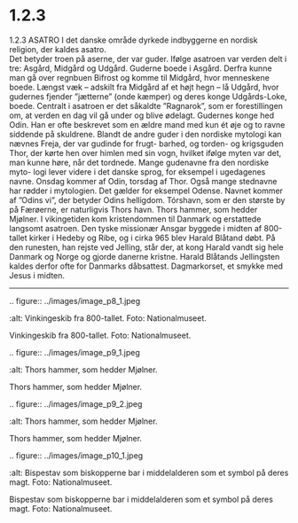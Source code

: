 # 1.2.3

1.2.3 
ASATRO
I det danske område dyrkede indbyggerne en nordisk religion, der kaldes asatro.  
Det betyder troen på aserne, der var guder. 
Ifølge asatroen var verden delt i tre: Asgård, Midgård og Udgård. 
Guderne boede i Asgård. Derfra kunne man gå over regnbuen Bifrost og komme 
til Midgård, hvor menneskene boede. Længst væk – adskilt fra Midgård af et højt 
hegn – lå Udgård, hvor gudernes fjender ”jætterne” (onde kæmper) og deres 
konge Udgårds-Loke, boede. 
Centralt i asatroen er det såkaldte ”Ragnarok”, som er forestillingen om, at 
verden en dag vil gå under og blive ødelagt. 
Gudernes konge hed Odin. Han er ofte 
beskrevet som en ældre mand med kun ét 
øje og to ravne siddende på skuldrene. Blandt 
de andre guder i den nordiske mytologi kan 
nævnes Freja, der var gudinde for frugt-
barhed, og torden- og krigsguden Thor, der 
kørte hen over himlen med sin vogn, hvilket 
ifølge myten var det, man kunne høre, når det 
tordnede. 
Mange gudenavne fra den nordiske myto-
logi lever videre i det danske sprog, for 
eksempel i ugedagenes navne. Onsdag 
kommer af Odin, torsdag af Thor. Også 
mange stednavne har rødder i mytologien. 
Det gælder for eksempel Odense. Navnet 
kommer af ”Odins vi”, der betyder Odins 
helligdom. Tórshavn, som er den største by 
på Færøerne, er naturligvis Thors havn.
Thors hammer, som hedder 
Mjølner.
I vikingetiden kom kristendommen til 
Danmark og erstattede langsomt asatroen. 
Den tyske missionær Ansgar byggede i 
midten af 800-tallet kirker i Hedeby og Ribe, 
og i cirka 965 blev Harald Blåtand døbt. På 
den runesten, han rejste ved Jelling, står 
der, at kong Harald vandt sig hele Danmark 
og Norge og gjorde danerne kristne. Harald 
Blåtands Jellingsten kaldes derfor ofte for 
Danmarks dåbsattest.
Dagmarkorset, et smykke med 
Jesus i midten.
 
 ---

<!-- Figures extracted from nearby pages -->

.. figure:: ../images/image_p8_1.jpeg

   :alt: Vinkingeskib fra 800-tallet. Foto: Nationalmuseet.

   Vinkingeskib fra 800-tallet. Foto: Nationalmuseet.

.. figure:: ../images/image_p9_1.jpeg

   :alt: Thors hammer, som hedder Mjølner.

   Thors hammer, som hedder Mjølner.

.. figure:: ../images/image_p9_2.jpeg

   :alt: Thors hammer, som hedder Mjølner.

   Thors hammer, som hedder Mjølner.

.. figure:: ../images/image_p10_1.jpeg

   :alt: Bispestav som biskopperne bar i middelalderen som et symbol på deres magt. Foto:  Nationalmuseet.

   Bispestav som biskopperne bar i middelalderen som et symbol på deres magt. Foto:  Nationalmuseet.
